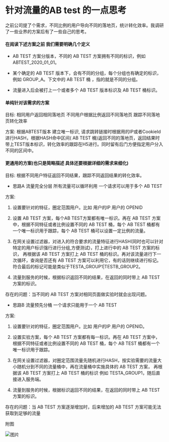 # 针对流量的AB test 的一点思考

之前公司提了个需求，不同比例的用户导向不同的落地页，统计转化效率。我调研了一些业界的方案后有了一些自己的思考。

#### 在阅读下述方案之前 我们需要明确几个定义

* AB TEST 方案分版本，不同的 AB TEST 方案拥有不同的标识，例如 ABTEST_2020_01_01。

* 某个确定的 AB TEST 版本下，会有不同的分组，每个分组也有确定的标识，例如 GROUP_A。下文中的 AB TEST 桶 ，指的就是不同的分组。

* 流量进入后会被打上一个或者多个 AB TEST 版本标识及 AB TEST 桶标识。

#### 单纯针对该需求的方案 

目标: 相同用户返回相同落地页 不同用户根据比例返回不同落地页 跟踪不同落地页转化效率 

方案: 根据ABTEST版本 建立唯一标识, 请求跳转链接时根据用的IP或者CookieId进行HASH，根据HASH命中区间( AB TEST 桶)返回不同的落地页，返回结果时带上TEST版本标识，转化效率的跟踪在H5进行。同时留有后门方便指定用户分入不同的区间中。

#### 更通用的方案(也只是简略描述 具体还要根据详细的需求来细化) 

目标: 根据不同用户特征返回不同结果，跟踪不同返回结果的转化效率。 

* 思路A 流量完全分层 所有流量可以循环利用 一个请求可以用于多个 AB TEST

方案:

1. 设置要针对的特征，圈定范围用户。比如 用户的IP 用户的 OPENID

2. 设置 AB TEST 方案，每个AB TEST方案都有唯一标识。再在 AB TEST 方案中，根据不同特征或者比例设置不同的 AB TEST 桶，每个 AB TEST 桶都有一个唯一标识用于跟踪，每个 AB TEST 桶可以设置一定比例的流量。 

3. 在网关设置过滤器，对进入的符合要求的流量特征进行HASH(同时也可以针对特定的用户标识强行进行分组,方便测试)，打上进行中的 AB TEST 方案的标识， 再根据该 AB TEST 方案打上 AB TEST 桶的标识。再对该流量进行下一次循环，查询是否还有 AB TEST 方案可以利用它，有的话则继续进行标记。符合最后的标记可能是类似于TESTA_GROUP1|TESTB_GROUP2。

4. 流量到服务的时候，根据标识返回不同的结果，在返回的同时带上 AB TEST 方案的标识。

存在的问题：当不同的 AB TEST 方案对相同页面做实验时就会出现问题。

* 思路B 流量预先分桶 一个请求只能用于一个 AB TEST 

方案:

1. 设置要针对的特征，圈定范围用户。比如 用户的IP 用户的 OPENID。

2. 设置实验方案，每个 AB TEST 方案都有每一标识。再在 AB TEST 方案中，根据不同特征或者比例设置不同的 AB TEST 桶，每个 AB TEST 桶都有一个唯一标识用于跟踪。 

3. 在网关设置过滤器，对圈定范围流量先随机进行HASH，按实验需要的流量大小随机分到不同的流量桶中，再在流量桶中实施具体的 AB TEST 方案， 再根据该 AB TEST 方案打上 AB TEST 桶的标识 例如 TESTA_GROUP1，随后直接进入服务端。 

4. 流量到服务的时候，根据标识返回不同的结果，在返回的同时带上 AB TEST 方案的标识。 

存在的问题：当 AB TEST 方案逐渐增加时，后来增加的 AB TEST 方案可能无法获取到足够的流量 

附图 



![图片](https://uploader.shimo.im/f/kVeqhjiJKlUAhBs2.png!thumbnail)

